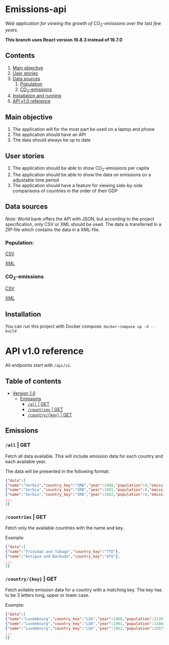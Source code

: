 # Emissions-api
_Web application for viewing the growth of CO<sub>2</sub>-emissions over the last few years._

__This branch uses React version 16.8.3 instead of 16.7.0__

## Contents
1. [Main objective](#main-objective)
2. [User stories](#user-stories)
3. [Data sources](#data-sources)
    1. [Population](#population)
    2. [CO<sub>2</sub>-emissions](#cosub2sub-emissions)
4. [Installation and running](#installation)
5. [API v1.0 reference](#api-v10-reference)

## Main objective
1. The application will for the most part be used on a laptop  and phone
2. The application should have an API
3. The data should always be up to date

## User stories
1. The application should be able to show CO<sub>2</sub>-emissions per capita
2. The application should be able to show the data on emissions on a adjustable time period
3. The application should have a feature for viewing side-by-side comparisons of countries in the order of their GDP

## Data sources
_Note:_ World bank offers the API with JSON, but according to the project specification, only CSV or XML should be used. The data is transferred in a ZIP-file which contains the data in a XML-file.

### Population:
[CSV](http://api.worldbank.org/v2/en/indicator/SP.POP.TOTL?downloadformat=csv)

[XML](http://api.worldbank.org/v2/en/indicator/SP.POP.TOTL?downloadformat=xml)

### CO<sub>2</sub>-emissions
[CSV](http://api.worldbank.org/v2/en/indicator/EN.ATM.CO2E.KT?downloadformat=csv)

[XML](http://api.worldbank.org/v2/en/indicator/EN.ATM.CO2E.KT?downloadformat=xml)

## Installation
You can run this project with Docker compose:
`docker-compose up -d --build`

# API v1.0 reference

All endpoints start with `/api/v1`.

## Table of contents

- [Version 1.0](#version-10)
  - [Emissions](#emissions)
    - [`/all` | GET](#all-get)
    - [`/countries` | GET](#countries-get)
    - [`/country/{key}` | GET](#countrykey-get)
    
    
## Emissions

### `/all` | GET
Fetch all data available. This will include emission data for each country and each available year.

The data will be presented in the following format:

```json
{"data":[
{"name":"Serbia","country_key":"SRB","year":1980,"population":0,"emissions":0},
{"name":"Serbia","country_key":"SRB","year":1981,"population":0,"emissions":0},
{"name":"Serbia","country_key":"SRB","year":1982,"population":0,"emissions":0},
...
]}
```

### `/countries` | GET
Fetch only the available countries with the name and key. 

Example:
```json
{"data":[
{"name":"Trinidad and Tobago","country_key":"TTO"},
{"name":"Antigua and Barbuda","country_key":"ATG"},
...
]}
```

### `/country/{key}` | GET
Fetch avilable emission data for a country with a matching key. The key has to be 3 letters long, upper or lower case.

Example:
```json
{"data":[
{"name":"Luxembourg","country_key":"LUX","year":1960,"population":313970,"emissions":11518.047},
{"name":"Luxembourg","country_key":"LUX","year":1961,"population":316845,"emissions":11591.387},
{"name":"Luxembourg","country_key":"LUX","year":1962,"population":320750,"emissions":11551.05},
...
]}
```

